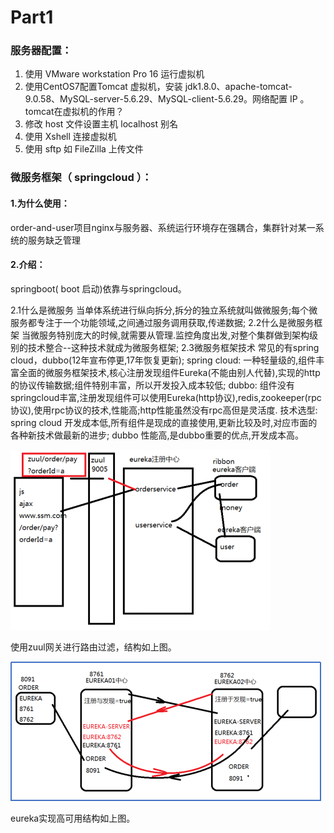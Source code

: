 # Part1



### 服务器配置：

1. 使用 VMware workstation Pro 16 运行虚拟机
2. 使用CentOS7配置Tomcat 虚拟机，安装 jdk1.8.0、apache-tomcat-9.0.58、MySQL-server-5.6.29、MySQL-client-5.6.29。网络配置 IP 。tomcat在虚拟机的作用？
3. 修改 host 文件设置主机 localhost 别名
4. 使用 Xshell 连接虚拟机
5. 使用 sftp 如 FileZilla 上传文件

### 微服务框架（ springcloud ）：

#### 1.为什么使用：

order-and-user项目nginx与服务器、系统运行环境存在强耦合，集群针对某一系统的服务缺乏管理

#### 2.介绍：

springboot( boot 启动)依靠与springcloud。

2.1什么是微服务
当单体系统进行纵向拆分,拆分的独立系统就叫做微服务;每个微服务都专注于一个功能领域,之间通过服务调用获取,传递数据;
2.2什么是微服务框架
当微服务特别庞大的时候,就需要从管理.监控角度出发,对整个集群做到架构级别的技术整合--这种技术就成为微服务框架;
2.3微服务框架技术
常见的有spring cloud，dubbo(12年宣布停更,17年恢复更新);
spring cloud: 一种轻量级的,组件丰富全面的微服务框架技术,核心注册发现组件Eureka(不能由别人代替),实现的http的协议传输数据;组件特别丰富，所以开发投入成本较低;
dubbo: 组件没有springcloud丰富,注册发现组件可以使用Eureka(http协议),redis,zookeeper(rpc协议),使用rpc协议的技术,性能高;http性能虽然没有rpc高但是灵活度.
技术选型: spring cloud 开发成本低,所有组件是现成的直接使用,更新比较及时,对应市面的各种新技术做最新的进步;
dubbo 性能高,是dubbo重要的优点,开发成本高。



![image-20240604211226559](figs/Part1/zuul-eureka.png)

使用zuul网关进行路由过滤，结构如上图。

![image-20240604214857983](figs/Part1/eureka高可用集群.png)

eureka实现高可用结构如上图。

